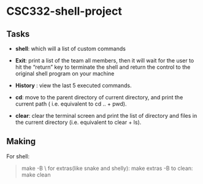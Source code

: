 # CSC332-shell-project
## Tasks
- **shell**: which will a list of custom commands
- **Exit**: print a list of the team all members, then it will wait for the user to hit the “return” key to
terminate the shell and return the control to the original shell program on your machine
- **History** : view the last 5 executed commands.
- **cd**: move to the parent directory of current directory, and print the current path ( i.e. equivalent
to cd .. + pwd).

- **clear**: clear the terminal screen and print the list of directory and files in the current directory
(i.e. equivalent to clear + ls).

## Making
For shell:
> make -B \\
for extras(like snake and shelly):
> make extras -B
to clean:
> make clean
